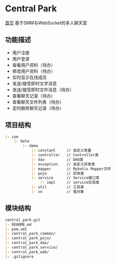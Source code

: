 # Central Park

[首页](https://132.232.213.145:8080) 基于SMM与WebSocket的多人聊天室

## 功能描述
- 用户注册
- 用户登录
- 查看用户资料（待办）
- 修改用户资料（待办）
- 实时显示在线成员
- 发送/接受即时文字消息
- 发送/接受即时文件消息（待办）
- 查看聊天记录（待办）
- 查看聊天文件列表（待办）
- 定时删除聊天记录（待办）


## 项目结构
```markdown
|- com
	|- beta
		|- demo
			|- constant		// 自定义常量
			|- controller	// Controller类
			|- dao			// DAO类
			|- exception	// 自定义异常类
			|- mapper		// Mybatis Mapper文件
			|- pojo			// 实体类
			|- service		// Service接口类
				|- impl		// service实现类
			|- util			// 工具类
			|- vo			// 值对象
```


## 模块结构
```markdown
central_park.git
|- README.md
|- pom.xml
|- central_park_common/
|- central_park_pojo/
|- central_park_dao/
|- central_park_service/
|- central_park_web/
|- .gitignore
```